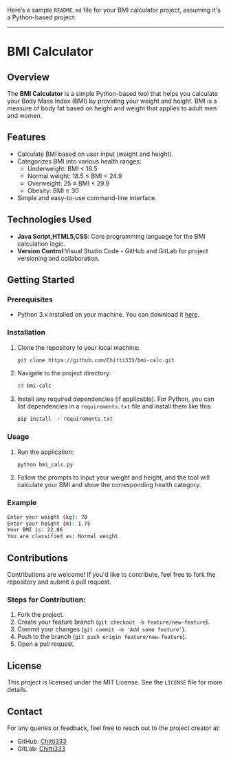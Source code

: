 Here’s a sample `README.md` file for your BMI calculator project, assuming it's a Python-based project:

---

# BMI Calculator

## Overview

The **BMI Calculator** is a simple Python-based tool that helps you calculate your Body Mass Index (BMI) by providing your weight and height. BMI is a measure of body fat based on height and weight that applies to adult men and women.

## Features

- Calculate BMI based on user input (weight and height).
- Categorizes BMI into various health ranges:
  - Underweight: BMI < 18.5
  - Normal weight: 18.5 ≤ BMI < 24.9
  - Overweight: 25 ≤ BMI < 29.9
  - Obesity: BMI ≥ 30
- Simple and easy-to-use command-line interface.

## Technologies Used

- **Java Script,HTML5,CSS**: Core programming language for the BMI calculation logic.
- **Version Control**:Visual Studio Code - GitHub and GitLab for project versioning and collaboration.

## Getting Started

### Prerequisites

- Python 3.x installed on your machine. You can download it [here](https://www.python.org/downloads/).

### Installation

1. Clone the repository to your local machine:
   ```bash
   git clone https://github.com/Chitti333/bmi-calc.git
   ```

2. Navigate to the project directory:
   ```bash
   cd bmi-calc
   ```

3. Install any required dependencies (if applicable). For Python, you can list dependencies in a `requirements.txt` file and install them like this:
   ```bash
   pip install -r requirements.txt
   ```

### Usage

1. Run the application:
   ```bash
   python bmi_calc.py
   ```

2. Follow the prompts to input your weight and height, and the tool will calculate your BMI and show the corresponding health category.

### Example

```bash
Enter your weight (kg): 70
Enter your height (m): 1.75
Your BMI is: 22.86
You are classified as: Normal weight
```

## Contributions

Contributions are welcome! If you'd like to contribute, feel free to fork the repository and submit a pull request.

### Steps for Contribution:

1. Fork the project.
2. Create your feature branch (`git checkout -b feature/new-feature`).
3. Commit your changes (`git commit -m 'Add some feature'`).
4. Push to the branch (`git push origin feature/new-feature`).
5. Open a pull request.

## License

This project is licensed under the MIT License. See the `LICENSE` file for more details.

## Contact

For any queries or feedback, feel free to reach out to the project creator at:
- GitHub: [Chitti333](https://github.com/Chitti333)
- GitLab: [Chitti333](https://gitlab.com/Chitti333)

